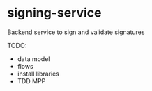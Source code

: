 # signing-service
Backend service to sign and validate signatures

TODO:
- data model
- flows
- install libraries
- TDD MPP
